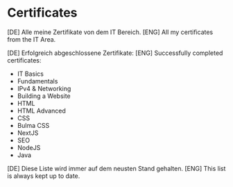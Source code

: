 # Certificates
[DE] Alle meine Zertifikate von dem IT Bereich.
[ENG] All my certificates from the IT Area.

[DE] Erfolgreich abgeschlossene Zertifikate:
[ENG] Successfully completed certificates:

- IT Basics
- Fundamentals
- IPv4 & Networking
- Building a Website
- HTML
- HTML Advanced
- CSS
- Bulma CSS
- NextJS
- SEO
- NodeJS
- Java



[DE] Diese Liste wird immer auf dem neusten Stand gehalten.
[ENG] This list is always kept up to date.
